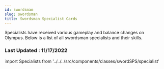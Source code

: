 ```yaml
---
id: swordsman
slug: swordsman
title: Swordsman Specialist Cards
---
```


Specialists have received various gameplay and balance changes on Olympus. Below is a list of all swordsman specialists and their skills.

### Last Updated : 11/17/2022

import Specialists from '../../../src/components/classes/swordSPS/specialist'

<Specialists/>